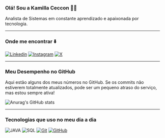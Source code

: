 ### Olá! Sou a Kamilla Ceccon 🙋🏻

Analista de Sistemas em constante aprendizado e apaixonada por tecnologia.

---

### Onde me encontrar ⬇️

[![Linkedin](https://img.shields.io/badge/-LinkedIn-%230077B5?style=for-the-badge&logo=linkedin&logoColor=white)](https://www.linkedin.com/in/kamilla-ceccon/)
[![Instagram](https://img.shields.io/badge/Instagram-E4405F?style=for-the-badge&logo=instagram&logoColor=white)](https://www.instagram.com/kamiceccon/)
[![X](https://img.shields.io/badge/-000000?style=for-the-badge&logo=X&logoColor=white)](https://x.com/kamiceccon?s=11)

---

### Meu Desempenho no GitHub

Aqui estão alguns dos meus números no GitHub. Se os commits não estiverem totalmente atualizados, pode ser um pequeno atraso do serviço, mas estou sempre ativa!

![Anurag's GitHub stats](https://github-readme-stats.vercel.app/api?username=KamillaCeccon&show_icons=true&theme=transparent&cache_seconds=3600)

---

### Tecnologias que uso no meu dia a dia 

![JAVA](https://img.shields.io/badge/Java-ED8B00?style=for-the-badge&logo=openjdk&logoColor=white)
![SQL](https://img.shields.io/badge/Sql-E4405F?style=for-the-badge&logo=sql&logoColor=white)
[![Git](https://img.shields.io/badge/Git-000?style=for-the-badge&logo=git&logoColor=E94D5F)]()
[![GitHub](https://img.shields.io/badge/GitHub-000?style=for-the-badge&logo=github&logoColor=30A3DC)]()
